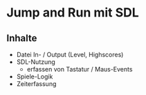 # Jump and Run mit SDL

## Inhalte
* Datei In- / Output (Level, Highscores)
* SDL-Nutzung
	* erfassen von Tastatur / Maus-Events
* Spiele-Logik
* Zeiterfassung
